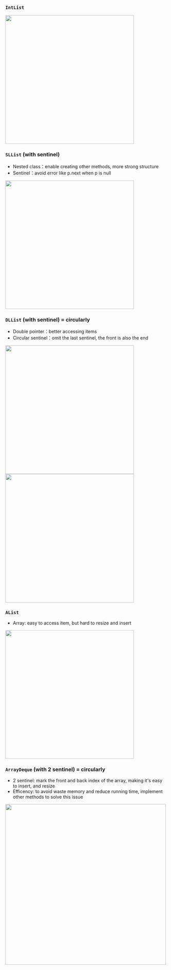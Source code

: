 ### `IntList`
<img src=https://github.com/Kaicheng1995/DataStructure_Algorithm/blob/master/img_folder/List/Naive%20IntList.png width="400">


### `SLList` (with sentinel)
* Nested class：enable creating other methods, more strong structure
* Sentinel：avoid error like p.next when p is null
<img src=https://github.com/Kaicheng1995/DataStructure_Algorithm/blob/master/img_folder/List/SLList.png width="400">



### `DLList` (with sentinel) = circularly
* Double pointer：better accessing items
* Circular sentinel：omit the last sentinel, the front is also the end
<img src=https://github.com/Kaicheng1995/DataStructure_Algorithm/blob/master/img_folder/List/DLList%20-%20circularly.png width="400">
<img src=https://github.com/Kaicheng1995/DataStructure_Algorithm/blob/master/img_folder/List/DLList%20-%20circularly%202.png width="400">



### `AList`
* Array: easy to access item, but hard to resize and insert
<img src=https://github.com/Kaicheng1995/DataStructure_Algorithm/blob/master/img_folder/List/Naive%20Alist.png width="400">


### `ArrayDeque` (with 2 sentinel) = circularly
* 2 sentinel: mark the front and back index of the array, making it's easy to insert, and resize
* Efficency: to avoid waste memory and reduce running time, implement other methods to solve this issue
<img src=https://github.com/Kaicheng1995/DataStructure_Algorithm/blob/master/img_folder/List/ArrayDeque.png width="500">



